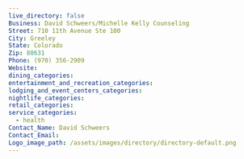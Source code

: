 ```yaml
---
live_directory: false
Business: David Schweers/Michelle Kelly Counseling
Street: 710 11th Avenue Ste 100
City: Greeley
State: Colorado
Zip: 80631
Phone: (970) 356-2909
Website:
dining_categories:
entertainment_and_recreation_categories:
lodging_and_event_centers_categories:
nightlife_categories:
retail_categories:
service_categories:
  - health
Contact_Name: David Schweers
Contact_Email:
Logo_image_path: /assets/images/directory/directory-default.png
---
```


